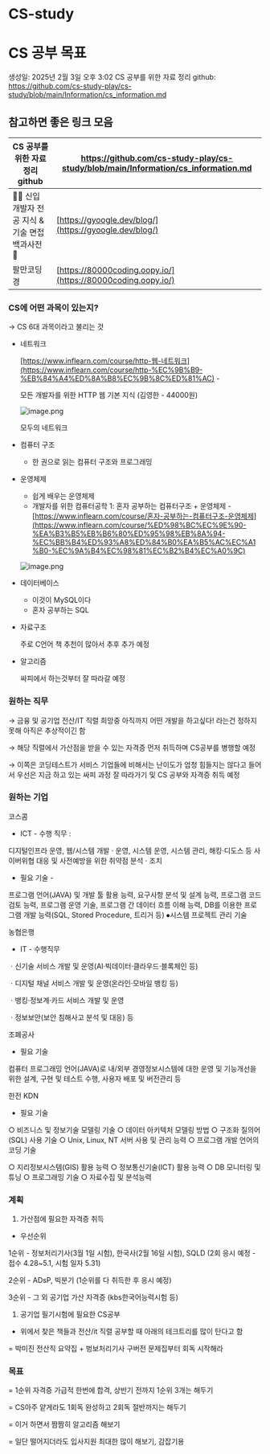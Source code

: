 # CS-study

# CS 공부 목표

생성일: 2025년 2월 3일 오후 3:02
CS 공부를 위한 자료 정리 github: https://github.com/cs-study-play/cs-study/blob/main/Information/cs_information.md

## 참고하면 좋은 링크 모음

| CS 공부를 위한 자료 정리 github | https://github.com/cs-study-play/cs-study/blob/main/Information/cs_information.md |
| --- | --- |
| 👶🏻 신입 개발자 전공 지식 & 기술 면접 백과사전 📖 | [https://gyoogle.dev/blog/](https://gyoogle.dev/blog/) |
| 팔만코딩경 | [https://80000coding.oopy.io/](https://80000coding.oopy.io/) |

### CS에 어떤 과목이 있는지?

→ CS 6대 과목이라고 불리는 것

- 네트워크
    
    [https://www.inflearn.com/course/http-웹-네트워크](https://www.inflearn.com/course/http-%EC%9B%B9-%EB%84%A4%ED%8A%B8%EC%9B%8C%ED%81%AC) - 
    
    모든 개발자를 위한 HTTP 웹 기본 지식 (김영한 - 44000원)
    
    ![image.png](image.png)
    
    모두의 네트워크 
    
- 컴퓨터 구조
    - 한 권으로 읽는 컴퓨터 구조와 프로그래밍
- 운영체제
    - 쉽게 배우는 운영체제
    - 개발자를 위한 컴퓨터공학 1: 혼자 공부하는 컴퓨터구조 + 운영체제 - [https://www.inflearn.com/course/혼자-공부하는-컴퓨터구조-운영체제](https://www.inflearn.com/course/%ED%98%BC%EC%9E%90-%EA%B3%B5%EB%B6%80%ED%95%98%EB%8A%94-%EC%BB%B4%ED%93%A8%ED%84%B0%EA%B5%AC%EC%A1%B0-%EC%9A%B4%EC%98%81%EC%B2%B4%EC%A0%9C)
    
    ![image.png](image%201.png)
    
- 데이터베이스
    - 이것이 MySQL이다
    - 혼자 공부하는 SQL
- 자료구조
    
    주로 C언어 책 추천이 많아서 추후 추가 예정
    
- 알고리즘
    
    싸피에서 하는것부터 잘 따라갈 예정
    

### 원하는 직무

→ 금융 및 공기업 전산/IT 직렬 희망중 아직까지 어떤 개발을 하고싶다! 라는건 정하지 못해 아직은 추상적이긴 함 

→ 해당 직렬에서 가산점을 받을 수 있는 자격증 먼저 취득하며 CS공부를 병행할 예정

→ 이쪽은 코딩테스트가 서비스 기업들에 비해서는 난이도가 엄청 힘들지는 않다고 들어서 우선은 지금 하고 있는 싸피 과정 잘 따라가기 및 CS 공부와 자격증 취득 예정

### 원하는 기업

코스콤

- ICT - 수행 직무 :

디지털인프라 운영, 웹/시스템 개발 · 운영, 시스템 운영, 시스템 관리, 해킹·디도스 등 사이버위협 대응 및 사전예방을 위한 취약점 분석 · 조치

- 필요 기술 -

프로그램 언어(JAVA) 및 개발 툴 활용 능력, 요구사항 분석 및 설계 능력, 프로그램 코드 검토 능력, 프로그램 운영 기술, 프로그램 간 데이터 흐름 이해
능력, DB를 이용한 프로그램 개발 능력(SQL, Stored Procedure, 트리거 등) ⦁시스템 프로젝트 관리 기술

농협은행

- IT - 수행직무

ㆍ신기술 서비스 개발 및 운영(AI·빅데이터·클라우드·블록체인 등)

ㆍ디지털 채널 서비스 개발 및 운영(온라인·모바일 뱅킹 등)

ㆍ뱅킹·정보계·카드 서비스 개발 및 운영

ㆍ정보보안(보안 침해사고 분석 및 대응) 등

조폐공사

- 필요 기술

컴퓨터 프로그래밍 언어(JAVA)로 내/외부 경영정보시스템에 대한 운영 및 기능개선을 위한 설계, 구현 및 테스트 수행, 사용자 배포 및 버전관리 등

한전 KDN

- 필요 기술

○ 비즈니스 및 정보기술 모델링 기술
○ 데이터 아키텍처 모델링 방법
○ 구조화 질의어(SQL) 사용 기술
○ Unix, Linux, NT 서버 사용 및 관리 능력
○ 프로그램 개발 언어의 코딩 기술

○ 지리정보시스템(GIS) 활용 능력
○ 정보통신기술(ICT) 활용 능력
○ DB 모니터링 및 튜닝
○ 프로그래밍 기술
○ 자료수집 및 분석능력

### 계획

1. 가산점에 필요한 자격증 취득
- 우선순위

1순위 - 정보처리기사(3월 1일 시험), 한국사(2월 16일 시험), SQLD (2회 응시 예정 - 접수 4.28~5.1, 시험 일자 5.31)

2순위 - ADsP, 빅분기 (1순위를 다 취득한 후 응시 예정)

3순위 - 그 외 공기업 가산 자격증 (kbs한국어능력시험 등)

1. 공기업 필기시험에 필요한 CS공부
- 위에서 찾은 책들과 전산/it 직렬 공부할 때 아래의 테크트리를 많이 탄다고 함

= 박미진 전산직 요약집 + 벙보처리기사 구버전 문제집부터 회독 시작해라

### 목표

= 1순위 자격증 가급적 한번에 합격, 상반기 전까지 1순위 3개는 해두기

= CS아주 얕게라도 1회독 완성하고 2회독 절반까지는 해두기

= 이거 하면서 짬짬히 알고리즘 해보기

= 일단 떨어지더라도 입사지원 최대한 많이 해보기, 감잡기용
